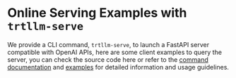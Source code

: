 # Online Serving Examples with `trtllm-serve`

We provide a CLI command, `trtllm-serve`, to launch a FastAPI server compatible with OpenAI APIs, here are some client examples to query the server, you can check the source code here or refer to the [command documentation](https://nvidia.github.io/TensorRT-LLM/commands/trtllm-serve.html) and [examples](https://nvidia.github.io/TensorRT-LLM/examples/trtllm_serve_examples.html) for detailed information and usage guidelines.
